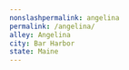 ```yaml
---
﻿nonslashpermalink: angelina
permalink: /angelina/
alley: Angelina
city: Bar Harbor
state: Maine
---
```

